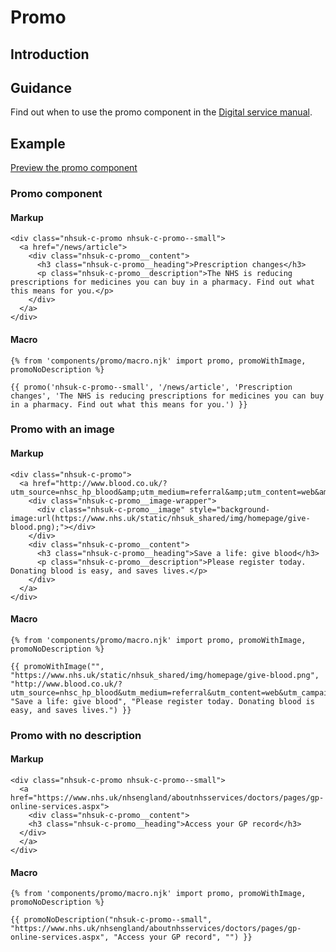 # Promo

## Introduction

## Guidance

Find out when to use the promo component in the [Digital service manual]().

## Example

[Preview the promo component]()

### Promo component

#### Markup

    <div class="nhsuk-c-promo nhsuk-c-promo--small">
      <a href="/news/article">
        <div class="nhsuk-c-promo__content">
          <h3 class="nhsuk-c-promo__heading">Prescription changes</h3>
          <p class="nhsuk-c-promo__description">The NHS is reducing prescriptions for medicines you can buy in a pharmacy. Find out what this means for you.</p>
        </div>
      </a>
    </div>

#### Macro

    {% from 'components/promo/macro.njk' import promo, promoWithImage, promoNoDescription %}

    {{ promo('nhsuk-c-promo--small', '/news/article', 'Prescription changes', 'The NHS is reducing prescriptions for medicines you can buy in a pharmacy. Find out what this means for you.') }}

### Promo with an image

#### Markup

    <div class="nhsuk-c-promo">
      <a href="http://www.blood.co.uk/?utm_source=nhsc_hp_blood&amp;utm_medium=referral&amp;utm_content=web&amp;utm_campaign=partner">
        <div class="nhsuk-c-promo__image-wrapper">
          <div class="nhsuk-c-promo__image" style="background-image:url(https://www.nhs.uk/static/nhsuk_shared/img/homepage/give-blood.png);"></div>
        </div>
        <div class="nhsuk-c-promo__content">
          <h3 class="nhsuk-c-promo__heading">Save a life: give blood</h3>
          <p class="nhsuk-c-promo__description">Please register today. Donating blood is easy, and saves lives.</p>
        </div>
      </a>
    </div>

#### Macro

    {% from 'components/promo/macro.njk' import promo, promoWithImage, promoNoDescription %}

    {{ promoWithImage("", "https://www.nhs.uk/static/nhsuk_shared/img/homepage/give-blood.png", "http://www.blood.co.uk/?utm_source=nhsc_hp_blood&utm_medium=referral&utm_content=web&utm_campaign=partner", "Save a life: give blood", "Please register today. Donating blood is easy, and saves lives.") }}
           
### Promo with no description

#### Markup

    <div class="nhsuk-c-promo nhsuk-c-promo--small">
      <a href="https://www.nhs.uk/nhsengland/aboutnhsservices/doctors/pages/gp-online-services.aspx">
        <div class="nhsuk-c-promo__content">
        <h3 class="nhsuk-c-promo__heading">Access your GP record</h3>
      </div>
      </a>
    </div>

#### Macro

    {% from 'components/promo/macro.njk' import promo, promoWithImage, promoNoDescription %}

    {{ promoNoDescription("nhsuk-c-promo--small", "https://www.nhs.uk/nhsengland/aboutnhsservices/doctors/pages/gp-online-services.aspx", "Access your GP record", "") }}
